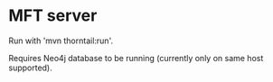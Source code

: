 # MFT server

Run with 'mvn thorntail:run'.

Requires Neo4j database to be running (currently only on same host supported).